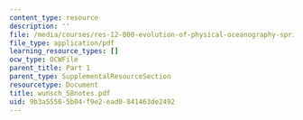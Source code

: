 ```yaml
---
content_type: resource
description: ''
file: /media/courses/res-12-000-evolution-of-physical-oceanography-spring-2007/9b3a55565b04f9e2ead0841463de2492_wunsch_58notes.pdf
file_type: application/pdf
learning_resource_types: []
ocw_type: OCWFile
parent_title: Part 1
parent_type: SupplementalResourceSection
resourcetype: Document
title: wunsch_58notes.pdf
uid: 9b3a5556-5b04-f9e2-ead0-841463de2492
---
```


